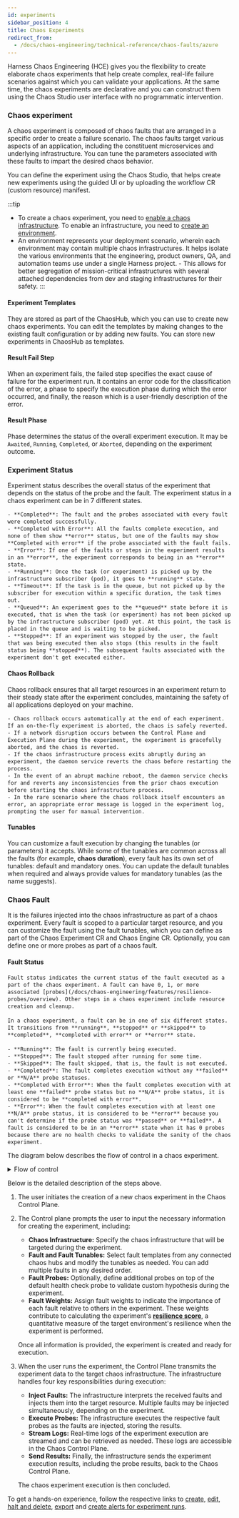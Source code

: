 ```yaml
---
id: experiments
sidebar_position: 4
title: Chaos Experiments
redirect_from:
  - /docs/chaos-engineering/technical-reference/chaos-faults/azure
---
```


Harness Chaos Engineering (HCE) gives you the flexibility to create elaborate chaos experiments that help create complex, real-life failure scenarios against which you can validate your applications. At the same time, the chaos experiments are declarative and you can construct them using the Chaos Studio user interface with no programmatic intervention.

### Chaos experiment

A chaos experiment is composed of chaos faults that are arranged in a specific order to create a failure scenario. The chaos faults target various aspects of an application, including the constituent microservices and underlying infrastructure. You can tune the parameters associated with these faults to impart the desired chaos behavior.

You can define the experiment using the Chaos Studio, that helps create new experiments using the guided UI or by uploading the workflow CR (custom resource) manifest.

:::tip
- To create a chaos experiment, you need to [enable a chaos infrastructure](/docs/chaos-engineering/use-harness-ce/infrastructures/enable-disable). To enable an infrastructure, you need to [create an environment](/docs/chaos-engineering/use-harness-ce/experiments/create-experiments#create-environment).
- An environment represents your deployment scenario, wherein each environment may contain multiple chaos infrastructures. It helps isolate the various environments that the engineering, product owners, QA, and automation teams use under a single Harness project. - This allows for better segregation of mission-critical infrastructures with several attached dependencies from dev and staging infrastructures for their safety.
:::

#### Experiment Templates

They are stored as part of the ChaosHub, which you can use to create new chaos experiments. You can edit the templates by making changes to the existing fault configuration or by adding new faults. You can store new experiments in ChaosHub as templates.

#### Result Fail Step

When an experiment fails, the failed step specifies the exact cause of failure for the experiment run. It contains an error code for the classification of the error, a phase to specify the execution phase during which the error occurred, and finally, the reason which is a user-friendly description of the error.

#### Result Phase

Phase determines the status of the overall experiment execution. It may be `Awaited`, `Running`, `Completed`, or `Aborted`, depending on the experiment outcome.

### Experiment Status

Experiment status describes the overall status of the experiment that depends on the status of the probe and the fault. The experiment status in a chaos experiment can be in 7 different states.

	- **Completed**: The fault and the probes associated with every fault were completed successfully.
	- **Completed with Error**: All the faults complete execution, and none of them show **error** status, but one of the faults may show **Completed with error** if the probe associated with the fault fails.
	- **Error**: If one of the faults or steps in the experiment results in an **error**, the experiment corresponds to being in an **error** state.
	- **Running**: Once the task (or experiment) is picked up by the infrastructure subscriber (pod), it goes to **running** state.
	- **Timeout**: If the task is in the queue, but not picked up by the subscriber for execution within a specific duration, the task times out.
	- **Queued**: An experiment goes to the **queued** state before it is executed, that is when the task (or experiment) has not been picked up by the infrastructure subscriber (pod) yet. At this point, the task is placed in the queue and is waiting to be picked.
	- **Stopped**: If an experiment was stopped by the user, the fault that was being executed then also stops (this results in the fault status being **stopped**). The subsequent faults associated with the experiment don't get executed either.

#### Chaos Rollback

Chaos rollback ensures that all target resources in an experiment return to their steady state after the experiment concludes, maintaining the safety of all applications deployed on your machine.

	- Chaos rollback occurs automatically at the end of each experiment. If an on-the-fly experiment is aborted, the chaos is safely reverted.
	- If a network disruption occurs between the Control Plane and Execution Plane during the experiment, the experiment is gracefully aborted, and the chaos is reverted.
	- If the chaos infrastructure process exits abruptly during an experiment, the daemon service reverts the chaos before restarting the process.
	- In the event of an abrupt machine reboot, the daemon service checks for and reverts any inconsistencies from the prior chaos execution before starting the chaos infrastructure process.
	- In the rare scenario where the chaos rollback itself encounters an error, an appropriate error message is logged in the experiment log, prompting the user for manual intervention.

#### Tunables

You can customize a fault execution by changing the tunables (or parameters) it accepts. While some of the tunables are common across all the faults (for example, **chaos duration**), every fault has its own set of tunables: default and mandatory ones. You can update the default tunables when required and always provide values for mandatory tunables (as the name suggests).

### Chaos Fault

It is the failures injected into the chaos infrastructure as part of a chaos experiment. Every fault is scoped to a particular target resource, and you can customize the fault using the fault tunables, which you can define as part of the Chaos Experiment CR and Chaos Engine CR. Optionally, you can define one or more probes as part of a chaos fault.

#### Fault Status

	Fault status indicates the current status of the fault executed as a part of the chaos experiment. A fault can have 0, 1, or more associated [probes](/docs/chaos-engineering/features/resilience-probes/overview). Other steps in a chaos experiment include resource creation and cleanup.

	In a chaos experiment, a fault can be in one of six different states. It transitions from **running**, **stopped** or **skipped** to **completed**, **completed with error** or **error** state.

	- **Running**: The fault is currently being executed.
	- **Stopped**: The fault stopped after running for some time.
	- **Skipped**: The fault skipped, that is, the fault is not executed.
	- **Completed**: The fault completes execution without any **failed** or **N/A** probe statuses.
	- **Completed with Error**: When the fault completes execution with at least one **failed** probe status but no **N/A** probe status, it is considered to be **completed with error**.
	- **Error**: When the fault completes execution with at least one **N/A** probe status, it is considered to be **error** because you can't determine if the probe status was **passed** or **failed**. A fault is considered to be in an **error** state when it has 0 probes because there are no health checks to validate the sanity of the chaos experiment.

The diagram below describes the flow of control in a chaos experiment.

<details>
<summary> Flow of control </summary>

![](./static/experiments/experiment-sequence.png)

</details>

Below is the detailed description of the steps above.

1. The user initiates the creation of a new chaos experiment in the Chaos Control Plane.
2. The Control plane prompts the user to input the necessary information for creating the experiment, including:

   * **Chaos Infrastructure:** Specify the chaos infrastructure that will be targeted during the experiment.
   * **Fault and Fault Tunables:** Select fault templates from any connected chaos hubs and modify the tunables as needed. You can add multiple faults in any desired order.
   * **Fault Probes:** Optionally, define additional probes on top of the default health check probe to validate custom hypothesis during the experiment.
   * **Fault Weights:** Assign fault weights to indicate the importance of each fault relative to others in the experiment. These weights contribute to calculating the experiment's [**resilience score**](/docs/chaos-engineering/features/experiments/resilience-score), a quantitative measure of the target environment's resilience when the experiment is performed.

	Once all information is provided, the experiment is created and ready for execution.

3. When the user runs the experiment, the Control Plane transmits the experiment data to the target chaos infrastructure. The infrastructure handles four key responsibilities during execution:

   * **Inject Faults:** The infrastructure interprets the received faults and injects them into the target resource. Multiple faults may be injected simultaneously, depending on the experiment.
   * **Execute Probes:** The infrastructure executes the respective fault probes as the faults are injected, storing the results.
   * **Stream Logs:** Real-time logs of the experiment execution are streamed and can be retrieved as needed. These logs are accessible in the Chaos Control Plane.
   * **Send Results:** Finally, the infrastructure sends the experiment execution results, including the probe results, back to the Chaos Control Plane.

   The chaos experiment execution is then concluded.

To get a hands-on experience, follow the respective links to [create](/docs/chaos-engineering/use-harness-ce/experiments/create-experiments), [edit](/docs/chaos-engineering/use-harness-ce/experiments/edit-chaos-experiment), [halt and delete](/docs/chaos-engineering/use-harness-ce/experiments/halt-delete-experiments), [export](/docs/chaos-engineering/use-harness-ce/experiments/export-chaos-experiments) and [create alerts for experiment runs](/docs/chaos-engineering/use-harness-ce/experiments/alert-integration).